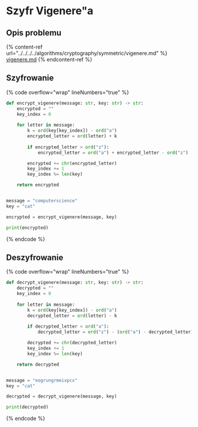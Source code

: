 # Szyfr Vigenere"a

## Opis problemu

{% content-ref url="../../../../algorithms/cryptography/symmetric/vigenere.md" %}
[vigenere.md](../../../../algorithms/cryptography/symmetric/vigenere.md)
{% endcontent-ref %}

## Szyfrowanie

{% code overflow="wrap" lineNumbers="true" %}
```python
def encrypt_vigenere(message: str, key: str) -> str:
    encrypted = ""
    key_index = 0
    
    for letter in message:            
        k = ord(key[key_index]) - ord("a")
        encrypted_letter = ord(letter) + k
        
        if encrypted_letter > ord("z"):
            encrypted_letter = ord("a") + encrypted_letter - ord("z")

        encrypted += chr(encrypted_letter)
        key_index += 1
        key_index %= len(key)

    return encrypted


message = "computerscience"
key = "cat"

encrypted = encrypt_vigenere(message, key)

print(encrypted)
```
{% endcode %}

## Deszyfrowanie

{% code overflow="wrap" lineNumbers="true" %}
```python
def decrypt_vigenere(message: str, key: str) -> str:
    decrypted = ""
    key_index = 0
    
    for letter in message:
        k = ord(key[key_index]) - ord("a")
        decrypted_letter = ord(letter) - k
        
        if decrypted_letter < ord("a"):
            decrypted_letter = ord("z") - (ord("a") - decrypted_letter)

        decrypted += chr(decrypted_letter)
        key_index += 1
        key_index %= len(key)

    return decrypted


message = "eogrungrmeixpcx"
key = "cat"

decrypted = decrypt_vigenere(message, key)

print(decrypted)
```
{% endcode %}
